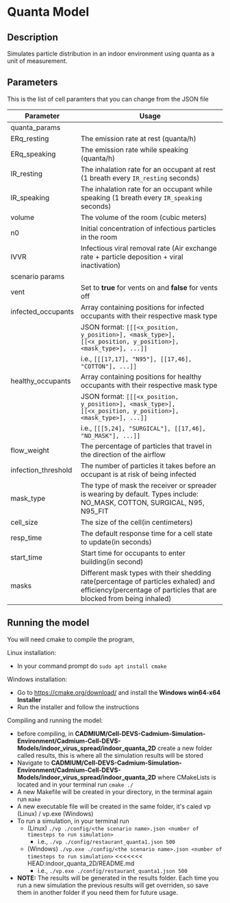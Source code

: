 # Quanta Model

## Description
Simulates particle distribution in an indoor environment using quanta as a unit of measurement.

## Parameters
This is the list of cell paramters that you can change from the JSON file

| Parameter            | Usage                                                                                                        |
|----------------------|--------------------------------------------------------------------------------------------------------------|
| quanta_params        |                                                                                                              |
| ERq_resting          | The emission rate at rest (quanta/h)                                                                         |
| ERq_speaking         | The emission rate while speaking (quanta/h)                                                                  | 
| IR_resting           | The inhalation rate for an occupant at rest (1 breath every `IR_resting` seconds)                            |
| IR_speaking          | The inhalation rate for an occupant while speaking (1 breath every `IR_speaking` seconds)                    | 
| volume               | The volume of the room (cubic meters)                                                                        |
| n0                   | Initial concentration of infectious particles in the room                                                    |
| IVVR                 | Infectious viral removal rate (Air exchange rate + particle deposition + viral inactivation)                 |
| scenario params      |                                                                                                              |
| vent                 | Set to **true** for vents on and **false** for vents off                                                     |
| infected_occupants   | Array containing positions for infected occupants with their respective mask type
|                      | JSON format: `[[[<x_position, y_position>], <mask_type>], [[<x_position, y_position>], <mask_type>], ...]]`  
|                      | i.e., `[[[17,17], "N95"], [[17,46], "COTTON"], ...]]`                                                        |
| healthy_occupants    | Array containing positions for healthy occupants with their respective mask type
|                      | JSON format: `[[[<x_position, y_position>], <mask_type>], [[<x_position, y_position>], <mask_type>], ...]]`  
|                      | i.e., `[[[5,24], "SURGICAL"], [[17,46], "NO_MASK"], ...]]`                                                   |
| flow_weight          | The percentage of particles that travel  in the direction of the airflow                                     |
| infection_threshold  | The number of particles it takes before an occupant is at risk of being infected                             |
| mask_type            | The type of mask the receiver or spreader is wearing by default. Types include: NO_MASK, COTTON, SURGICAL, N95, N95_FIT |
| cell_size            | The size of the cell(in centimeters)                                                                         |
| resp_time            | The default response time for a cell state to update(in seconds)                                             |
| start_time           | Start time for occupants to enter building(in second)                                                        |
| masks                | Different mask types with their shedding rate(percentage of particles exhaled) and efficiency(percentage of particles that are blocked from being inhaled) |

## Running the model
You will need cmake to compile the program,

Linux installation:
- In your command prompt do `sudo apt install cmake`

Windows installation:
- Go to https://cmake.org/download/ and install the **Windows win64-x64 Installer**
- Run the installer and follow the instructions

Compiling and running the model:
- before compiling, in **CADMIUM/Cell-DEVS-Cadmium-Simulation-Environment/Cadmium-Cell-DEVS-Models/indoor_virus_spread/indoor_quanta_2D** create a new folder called results, this is where all the simulation results will be stored
- Navigate to **CADMIUM/Cell-DEVS-Cadmium-Simulation-Environment/Cadmium-Cell-DEVS-Models/indoor_virus_spread/indoor_quanta_2D** where CMakeLists is located and in your terminal run `cmake ./`
- A new Makefile will be created in your directory, in the terminal again run `make`
- A new executable file will be created in the same folder, it's caled vp (Linux) / vp.exe (Windows)
- To run a simulation, in your terminal run 
  - (Linux) `./vp ./config/<the scenario name>.json <number of timesteps to run simulation>`
    - i.e., `./vp ./config/restaurant_quanta1.json 500`
  - (Windows) `./vp.exe ./config/<the scenario name>.json <number of timesteps to run simulation>`
<<<<<<< HEAD:indoor_quanta_2D/README.md
    - i.e., `./vp.exe ./config/restaurant_quanta1.json 500`
- **NOTE:** The results will be generated in the results folder. Each time you run a new simulation the previous results will get overriden, so save them in another folder if you need them for future usage.
